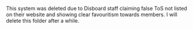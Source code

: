 This system was deleted due to Disboard staff claiming false ToS not listed on their website and showing clear favouritism towards members.
I will delete this folder after a while.
